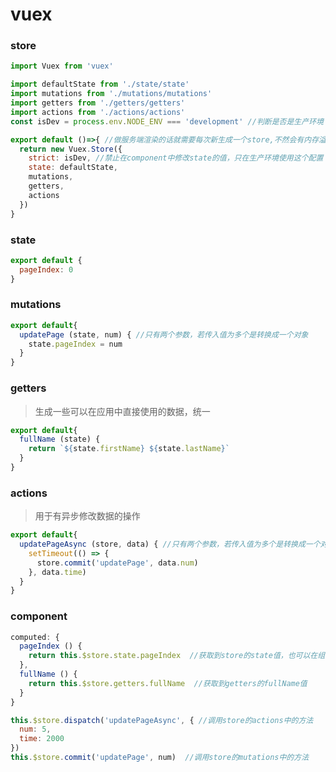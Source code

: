 vuex
===
### store
```javascript
import Vuex from 'vuex'

import defaultState from './state/state'
import mutations from './mutations/mutations'
import getters from './getters/getters'
import actions from './actions/actions'
const isDev = process.env.NODE_ENV === 'development' //判断是否是生产环境

export default ()=>{ //做服务端渲染的话就需要每次新生成一个store,不然会有内存溢出
  return new Vuex.Store({
    strict: isDev, //禁止在component中修改state的值，只在生产环境使用这个配置
    state: defaultState,
    mutations,
    getters, 
    actions
  })
}
```
### state
```javascript
export default {
  pageIndex: 0
}
```
### mutations
```javascript
export default{
  updatePage (state, num) { //只有两个参数，若传入值为多个是转换成一个对象
    state.pageIndex = num
  }
}
```
### getters
> 生成一些可以在应用中直接使用的数据，统一
```javascript
export default{
  fullName (state) {
    return `${state.firstName} ${state.lastName}`
  }
}
```
### actions 
> 用于有异步修改数据的操作
```javascript
export default{
  updatePageAsync (store, data) { //只有两个参数，若传入值为多个是转换成一个对象
    setTimeout(() => {
      store.commit('updatePage', data.num)
    }, data.time)
  }
}
```
### component
```javascript
computed: {
  pageIndex () {
    return this.$store.state.pageIndex  //获取到store的state值，也可以在组件中直接给pageIndex赋值，但不推荐这样做
  },
  fullName () {
    return this.$store.getters.fullName  //获取到getters的fullName值
  }
}

this.$store.dispatch('updatePageAsync', { //调用store的actions中的方法
  num: 5,
  time: 2000
})
this.$store.commit('updatePage', num)  //调用store的mutations中的方法
```

